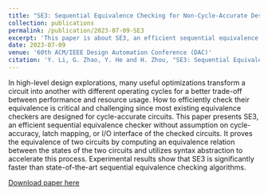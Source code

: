 ```yaml
---
title: "SE3: Sequential Equivalence Checking for Non-Cycle-Accurate Design Transformations †"
collection: publications
permalink: /publication/2023-07-09-SE3
excerpt: 'This paper is about SE3, an efficient sequential equivalence checker without assumption on cycle-accuracy, latch mapping, or I/O interface of the checked circuits.'
date: 2023-07-09
venue: '60th ACM/IEEE Design Automation Conference (DAC)'
citation: 'Y. Li, G. Zhao, Y. He and H. Zhou, "SE3: Sequential Equivalence Checking for Non-Cycle-Accurate Design Transformations †," 2023 60th ACM/IEEE Design Automation Conference (DAC), San Francisco, CA, USA, 2023, pp. 1-6, doi: 10.1109/DAC56929.2023.10247912.'
---
```

In high-level design explorations, many useful optimizations transform a circuit into another with different operating cycles for a better trade-off between performance and resource usage. How to efficiently check their equivalence is critical and challenging since most existing equivalence checkers are designed for cycle-accurate circuits. This paper presents SE3, an efficient sequential equivalence checker without assumption on cycle-accuracy, latch mapping, or I/O interface of the checked circuits. It proves the equivalence of two circuits by computing an equivalence relation between the states of the two circuits and utilizes syntax abstraction to accelerate this process. Experimental results show that SE3 is significantly faster than state-of-the-art sequential equivalence checking algorithms.

[Download paper here](https://ieeexplore.ieee.org/stamp/stamp.jsp?tp=&arnumber=10247912&isnumber=10247655)
